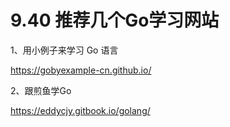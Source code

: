 # 9.40 推荐几个Go学习网站

1、用小例子来学习 Go 语言

https://gobyexample-cn.github.io/

2、跟煎鱼学Go

https://eddycjy.gitbook.io/golang/